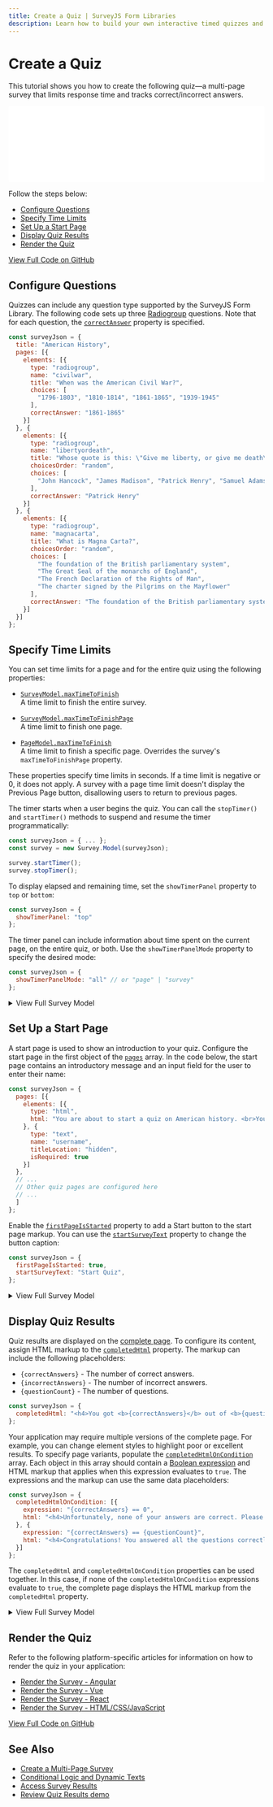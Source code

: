 ```yaml
---
title: Create a Quiz | SurveyJS Form Libraries
description: Learn how to build your own interactive timed quizzes and tests with SurveyJS. A step-by-step tutorial plus access to the full demo source code.
---
```

# Create a Quiz

This tutorial shows you how to create the following quiz&mdash;a multi-page survey that limits response time and tracks correct/incorrect answers. 

<iframe src="/proxy/github/code-examples/quiz/jquery/index.html"
    style="width:100%; border:0; border-radius: 4px; overflow:hidden;"
></iframe>

Follow the steps below:

- [Configure Questions](#configure-questions)
- [Specify Time Limits](#specify-time-limits)
- [Set Up a Start Page](#set-up-a-start-page)
- [Display Quiz Results](#display-quiz-results)
- [Render the Quiz](#render-the-quiz)

[View Full Code on GitHub](https://github.com/surveyjs/code-examples/tree/main/quiz/ (linkStyle))

## Configure Questions

Quizzes can include any question type supported by the SurveyJS Form Library. The following code sets up three [Radiogroup](https://surveyjs.io/Documentation/Library?id=questionradiogroupmodel) questions. Note that for each question, the [`correctAnswer`](https://surveyjs.io/Documentation/Library?id=Question#correctAnswer) property is specified.

```js
const surveyJson = {
  title: "American History",
  pages: [{
    elements: [{
      type: "radiogroup",
      name: "civilwar",
      title: "When was the American Civil War?",
      choices: [
        "1796-1803", "1810-1814", "1861-1865", "1939-1945"
      ],
      correctAnswer: "1861-1865"
    }]
  }, {
    elements: [{
      type: "radiogroup",
      name: "libertyordeath",
      title: "Whose quote is this: \"Give me liberty, or give me death\"?",
      choicesOrder: "random",
      choices: [
        "John Hancock", "James Madison", "Patrick Henry", "Samuel Adams"
      ],
      correctAnswer: "Patrick Henry"
    }]
  }, {
    elements: [{
      type: "radiogroup",
      name: "magnacarta",
      title: "What is Magna Carta?",
      choicesOrder: "random",
      choices: [
        "The foundation of the British parliamentary system",
        "The Great Seal of the monarchs of England",
        "The French Declaration of the Rights of Man",
        "The charter signed by the Pilgrims on the Mayflower"
      ],
      correctAnswer: "The foundation of the British parliamentary system"
    }]
  }]
};
```

## Specify Time Limits

You can set time limits for a page and for the entire quiz using the following properties:

- [`SurveyModel.maxTimeToFinish`](https://surveyjs.io/Documentation/Library?id=surveymodel#maxTimeToFinish)      
A time limit to finish the entire survey.

- [`SurveyModel.maxTimeToFinishPage`](https://surveyjs.io/Documentation/Library?id=surveymodel#maxTimeToFinishPage)      
A time limit to finish one page.

- [`PageModel.maxTimeToFinish`](https://surveyjs.io/Documentation/Library?id=pagemodel#maxTimeToFinish)      
A time limit to finish a specific page. Overrides the survey's `maxTimeToFinishPage` property.

These properties specify time limits in seconds. If a time limit is negative or 0, it does not apply. A survey with a page time limit doesn't display the Previous Page button, disallowing users to return to previous pages.

The timer starts when a user begins the quiz. You can call the `stopTimer()` and `startTimer()` methods to suspend and resume the timer programmatically:

```js
const surveyJson = { ... };
const survey = new Survey.Model(surveyJson);

survey.startTimer();
survey.stopTimer();
```

To display elapsed and remaining time, set the `showTimerPanel` property to `top` or `bottom`:

```js
const surveyJson = {
  showTimerPanel: "top"
};
```

The timer panel can include information about time spent on the current page, on the entire quiz, or both. Use the `showTimerPanelMode` property to specify the desired mode:

```js
const surveyJson = {
  showTimerPanelMode: "all" // or "page" | "survey"
};
```

<details>
  <summary>View Full Survey Model</summary>

```js
const surveyJson = {
  title: "American History",
  showProgressBar: "bottom",
  showTimerPanel: "top",
  maxTimeToFinishPage: 10,
  maxTimeToFinish: 25,
  pages: [{
    elements: [{
      type: "radiogroup",
      name: "civilwar",
      title: "When was the American Civil War?",
      choices: [
        "1796-1803", "1810-1814", "1861-1865", "1939-1945"
      ],
      correctAnswer: "1861-1865"
    }]
  }, {
    elements: [{
      type: "radiogroup",
      name: "libertyordeath",
      title: "Whose quote is this: \"Give me liberty, or give me death\"?",
      choicesOrder: "random",
      choices: [
        "John Hancock", "James Madison", "Patrick Henry", "Samuel Adams"
      ],
      correctAnswer: "Patrick Henry"
    }]
  }, {
    elements: [{
      type: "radiogroup",
      name: "magnacarta",
      title: "What is Magna Carta?",
      choicesOrder: "random",
      choices: [
        "The foundation of the British parliamentary system",
        "The Great Seal of the monarchs of England",
        "The French Declaration of the Rights of Man",
        "The charter signed by the Pilgrims on the Mayflower"
      ],
      correctAnswer: "The foundation of the British parliamentary system"
    }]
  }]
};
```
</details>

## Set Up a Start Page

A start page is used to show an introduction to your quiz. Configure the start page in the first object of the [`pages`](https://surveyjs.io/Documentation/Library?id=surveymodel#pages) array. In the code below, the start page contains an introductory message and an input field for the user to enter their name:

```js
const surveyJson = {
  pages: [{
    elements: [{
      type: "html",
      html: "You are about to start a quiz on American history. <br>You will have 10 seconds for every question and 25 seconds to end the quiz.<br>Enter your name below and click <b>Start Quiz</b> to begin."
    }, {
      type: "text",
      name: "username",
      titleLocation: "hidden",
      isRequired: true
    }]
  },
  // ...
  // Other quiz pages are configured here
  // ...
  ]
};
```

Enable the [`firstPageIsStarted`](https://surveyjs.io/Documentation/Library?id=surveymodel#firstPageIsStarted) property to add a Start button to the start page markup. You can use the [`startSurveyText`](https://surveyjs.io/Documentation/Library?id=surveymodel#startSurveyText) property to change the button caption:

```js
const surveyJson = {
  firstPageIsStarted: true,
  startSurveyText: "Start Quiz",
};
```

<details>
  <summary>View Full Survey Model</summary>

```js
const surveyJson = {
  title: "American History",
  showProgressBar: "bottom",
  showTimerPanel: "top",
  maxTimeToFinishPage: 10,
  maxTimeToFinish: 25,
  firstPageIsStarted: true,
  startSurveyText: "Start Quiz",
  pages: [{
    elements: [{
      type: "html",
      html: "You are about to start a quiz on American history. <br>You will have 10 seconds for every question and 25 seconds to end the quiz.<br>Enter your name below and click <b>Start Quiz</b> to begin."
    }, {
      type: "text",
      name: "username",
      titleLocation: "hidden",
      isRequired: true
    }]
  }, {
    elements: [{
      type: "radiogroup",
      name: "civilwar",
      title: "When was the American Civil War?",
      choices: [
        "1796-1803", "1810-1814", "1861-1865", "1939-1945"
      ],
      correctAnswer: "1861-1865"
    }]
  }, {
    elements: [{
      type: "radiogroup",
      name: "libertyordeath",
      title: "Whose quote is this: \"Give me liberty, or give me death\"?",
      choicesOrder: "random",
      choices: [
        "John Hancock", "James Madison", "Patrick Henry", "Samuel Adams"
      ],
      correctAnswer: "Patrick Henry"
    }]
  }, {
    elements: [{
      type: "radiogroup",
      name: "magnacarta",
      title: "What is Magna Carta?",
      choicesOrder: "random",
      choices: [
        "The foundation of the British parliamentary system",
        "The Great Seal of the monarchs of England",
        "The French Declaration of the Rights of Man",
        "The charter signed by the Pilgrims on the Mayflower"
      ],
      correctAnswer: "The foundation of the British parliamentary system"
    }]
  }]
};
```
</details>

## Display Quiz Results

Quiz results are displayed on the [complete page](https://surveyjs.io/Documentation/Library?id=design-survey-create-a-multi-page-survey#complete-page). To configure its content, assign HTML markup to the [`completedHtml`](https://surveyjs.io/Documentation/Library?id=surveymodel#completedHtml) property. The markup can include the following placeholders:

- `{correctAnswers}` - The number of correct answers.
- `{incorrectAnswers}` - The number of incorrect answers.
- `{questionCount}` - The number of questions.

```js
const surveyJson = {
  completedHtml: "<h4>You got <b>{correctAnswers}</b> out of <b>{questionCount}</b> correct answers.</h4>",
};
```

Your application may require multiple versions of the complete page. For example, you can change element styles to highlight poor or excellent results. To specify page variants, populate the [`completedHtmlOnCondition`](https://surveyjs.io/Documentation/Library?id=surveymodel#completedHtmlOnCondition) array. Each object in this array should contain a [Boolean expression](https://surveyjs.io/Documentation/Library?id=design-survey-conditional-display#boolean-expressions) and HTML markup that applies when this expression evaluates to `true`. The expressions and the markup can use the same data placeholders:

```js
const surveyJson = {
  completedHtmlOnCondition: [{
    expression: "{correctAnswers} == 0",
    html: "<h4>Unfortunately, none of your answers are correct. Please try again.</h4>"
  }, {
    expression: "{correctAnswers} == {questionCount}",
    html: "<h4>Congratulations! You answered all the questions correctly!</h4>"
  }]
};
```

The `completedHtml` and `completedHtmlOnCondition` properties can be used together. In this case, if none of the `completedHtmlOnCondition` expressions evaluate to `true`, the complete page displays the HTML markup from the `completedHtml` property.

<details>
  <summary>View Full Survey Model</summary>

```js
const surveyJson = {
  title: "American History",
  showProgressBar: "bottom",
  showTimerPanel: "top",
  maxTimeToFinishPage: 10,
  maxTimeToFinish: 25,
  firstPageIsStarted: true,
  startSurveyText: "Start Quiz",
  pages: [{
    elements: [{
      type: "html",
      html: "You are about to start a quiz on American history. <br>You will have 10 seconds for every question and 25 seconds to end the quiz.<br>Enter your name below and click <b>Start Quiz</b> to begin."
    }, {
      type: "text",
      name: "username",
      titleLocation: "hidden",
      isRequired: true
    }]
  }, {
    elements: [{
      type: "radiogroup",
      name: "civilwar",
      title: "When was the American Civil War?",
      choices: [
        "1796-1803", "1810-1814", "1861-1865", "1939-1945"
      ],
      correctAnswer: "1861-1865"
    }]
  }, {
    elements: [{
      type: "radiogroup",
      name: "libertyordeath",
      title: "Whose quote is this: \"Give me liberty, or give me death\"?",
      choicesOrder: "random",
      choices: [
        "John Hancock", "James Madison", "Patrick Henry", "Samuel Adams"
      ],
      correctAnswer: "Patrick Henry"
    }]
  }, {
    elements: [{
      type: "radiogroup",
      name: "magnacarta",
      title: "What is Magna Carta?",
      choicesOrder: "random",
      choices: [
        "The foundation of the British parliamentary system",
        "The Great Seal of the monarchs of England",
        "The French Declaration of the Rights of Man",
        "The charter signed by the Pilgrims on the Mayflower"
      ],
      correctAnswer: "The foundation of the British parliamentary system"
    }]
  }],
  completedHtml: "<h4>You got <b>{correctAnswers}</b> out of <b>{questionCount}</b> correct answers.</h4>",
  completedHtmlOnCondition: [{
    expression: "{correctAnswers} == 0",
    html: "<h4>Unfortunately, none of your answers are correct. Please try again.</h4>"
  }, {
    expression: "{correctAnswers} == {questionCount}",
    html: "<h4>Congratulations! You answered all the questions correctly!</h4>"
  }]
};
```
</details>

## Render the Quiz

Refer to the following platform-specific articles for information on how to render the quiz in your application:

- [Render the Survey - Angular](https://surveyjs.io/form-library/documentation/get-started-angular#render-the-survey)
- [Render the Survey - Vue](https://surveyjs.io/form-library/documentation/get-started-vue#render-the-survey)
- [Render the Survey - React](https://surveyjs.io/form-library/documentation/get-started-react#render-the-survey)
- [Render the Survey - HTML/CSS/JavaScript](/form-library/documentation/get-started-html-css-javascript#render-the-survey)

[View Full Code on GitHub](https://github.com/surveyjs/code-examples/tree/main/quiz/ (linkStyle))

## See Also

- [Create a Multi-Page Survey](https://surveyjs.io/Documentation/Library?id=design-survey-create-a-multi-page-survey)
- [Conditional Logic and Dynamic Texts](https://surveyjs.io/Documentation/Library?id=design-survey-conditional-logic)
- [Access Survey Results](https://surveyjs.io/Documentation/Library?id=handle-survey-results-access)
- [Review Quiz Results demo](https://surveyjs.io/form-library/examples/survey-quiz-results/)